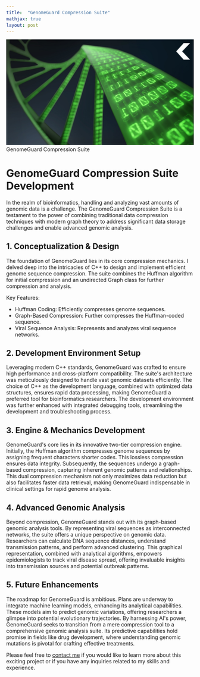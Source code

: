 ```yaml
---
title:  "GenomeGuard Compression Suite"
mathjax: true
layout: post
---
```


![GenomeGuard](https://github.com/HongchaoHu/HongchaoHu.github.io/blob/master/assets/GenomeGuard.jpg?raw=true)
GenomeGuard Compression Suite


# **GenomeGuard Compression Suite Development**

In the realm of bioinformatics, handling and analyzing vast amounts of genomic data is a challenge. The GenomeGuard Compression Suite is a testament to the power of combining traditional data compression techniques with modern graph theory to address significant data storage challenges and enable advanced genomic analysis.

## 1. **Conceptualization & Design**
The foundation of GenomeGuard lies in its core compression mechanics. I delved deep into the intricacies of C++ to design and implement efficient genome sequence compression. The suite combines the Huffman algorithm for initial compression and an undirected Graph class for further compression and analysis.

Key Features:
* Huffman Coding: Efficiently compresses genome sequences.
* Graph-Based Compression: Further compresses the Huffman-coded sequence.
* Viral Sequence Analysis: Represents and analyzes viral sequence networks.

## 2. **Development Environment Setup**
Leveraging modern C++ standards, GenomeGuard was crafted to ensure high performance and cross-platform compatibility. The suite's architecture was meticulously designed to handle vast genomic datasets efficiently. The choice of C++ as the development language, combined with optimized data structures, ensures rapid data processing, making GenomeGuard a preferred tool for bioinformatics researchers. The development environment was further enhanced with integrated debugging tools, streamlining the development and troubleshooting process.

## 3. **Engine & Mechanics Development**
GenomeGuard's core lies in its innovative two-tier compression engine. Initially, the Huffman algorithm compresses genome sequences by assigning frequent characters shorter codes. This lossless compression ensures data integrity. Subsequently, the sequences undergo a graph-based compression, capturing inherent genomic patterns and relationships. This dual compression mechanism not only maximizes data reduction but also facilitates faster data retrieval, making GenomeGuard indispensable in clinical settings for rapid genome analysis.

## 4. **Advanced Genomic Analysis**
Beyond compression, GenomeGuard stands out with its graph-based genomic analysis tools. By representing viral sequences as interconnected networks, the suite offers a unique perspective on genomic data. Researchers can calculate DNA sequence distances, understand transmission patterns, and perform advanced clustering. This graphical representation, combined with analytical algorithms, empowers epidemiologists to track viral disease spread, offering invaluable insights into transmission sources and potential outbreak patterns.

## 5. **Future Enhancements**
The roadmap for GenomeGuard is ambitious. Plans are underway to integrate machine learning models, enhancing its analytical capabilities. These models aim to predict genomic variations, offering researchers a glimpse into potential evolutionary trajectories. By harnessing AI's power, GenomeGuard seeks to transition from a mere compression tool to a comprehensive genomic analysis suite. Its predictive capabilities hold promise in fields like drug development, where understanding genomic mutations is pivotal for crafting effective treatments.

Please feel free to [contact me](mailto:hohu@ucsd.edu) if you would like to learn more about this exciting project or if you have any inquiries related to my skills and experience.
